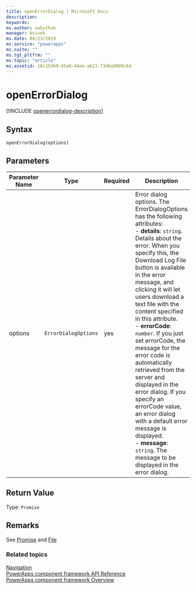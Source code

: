 ```yaml
---
title: openErrorDialog | Microsoft Docs
description: 
keywords:
ms.author: nabuthuk
manager: kvivek
ms.date: 04/23/2019
ms.service: "powerapps"
ms.suite: ""
ms.tgt_pltfrm: ""
ms.topic: "article"
ms.assetid: 10c154b9-45a0-44ee-a621-73d6a9009c6d
---
```

# openErrorDialog

[!INCLUDE [openerrordialog-description](includes/openerrordialog-description.md)]

## Syntax

`openErrorDialog(options)`

## Parameters

| Parameter Name|Type|Required|Description|
| ------------- |----|--------|-----------|
|options|`ErrorDialogOptions`|yes|Error dialog options. The ErrorDialogOptions has the following attributes: <br/>- **details**: `string`. Details about the error. When you specify this, the Download Log File button is available in the error message, and clicking it will let users download a text file with the content specified in this attribute.<br/>- **errorCode**: `number`. If you just set errorCode, the message for the error code is automatically retrieved from the server and displayed in the error dialog. If you specify an errorCode value, an error dialog with a default error message is displayed.<br/>- **message**: `string`. The message to be displayed in the error dialog.|

## Return Value

Type: `Promise`

## Remarks

See [Promise](https://developer.mozilla.org/docs/Web/JavaScript/Reference/Global_Objects/Promise) and [File](https://developer.mozilla.org/docs/Web/API/File)


### Related topics

[Navigation](../navigation.md)<br/>
[PowerApps component framework API Reference](../../reference/index.md)<br/>
[PowerApps component framework Overview](../../overview.md)